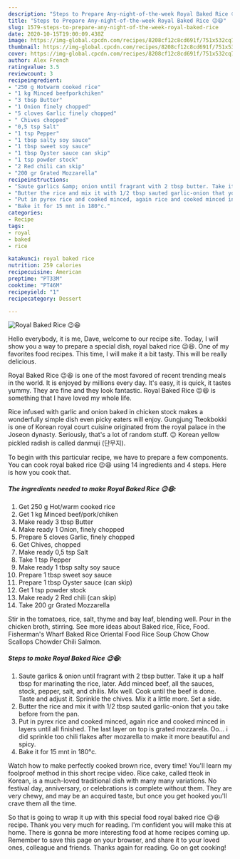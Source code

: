 ```yaml
---
description: "Steps to Prepare Any-night-of-the-week Royal Baked Rice 😉😆"
title: "Steps to Prepare Any-night-of-the-week Royal Baked Rice 😉😆"
slug: 1579-steps-to-prepare-any-night-of-the-week-royal-baked-rice
date: 2020-10-15T19:00:09.438Z
image: https://img-global.cpcdn.com/recipes/8208cf12c8cd691f/751x532cq70/royal-baked-rice-😉😆-recipe-main-photo.jpg
thumbnail: https://img-global.cpcdn.com/recipes/8208cf12c8cd691f/751x532cq70/royal-baked-rice-😉😆-recipe-main-photo.jpg
cover: https://img-global.cpcdn.com/recipes/8208cf12c8cd691f/751x532cq70/royal-baked-rice-😉😆-recipe-main-photo.jpg
author: Alex French
ratingvalue: 3.5
reviewcount: 3
recipeingredient:
- "250 g Hotwarm cooked rice"
- "1 kg Minced beefporkchiken"
- "3 tbsp Butter"
- "1 Onion finely chopped"
- "5 cloves Garlic finely chopped"
- " Chives chopped"
- "0,5 tsp Salt"
- "1 tsp Pepper"
- "1 tbsp salty soy sauce"
- "1 tbsp sweet soy sauce"
- "1 tbsp Oyster sauce can skip"
- "1 tsp powder stock"
- "2 Red chili can skip"
- "200 gr Grated Mozzarella"
recipeinstructions:
- "Saute garlics &amp; onion until fragrant with 2 tbsp butter. Take it up a half tbsp for marinating the rice, later. Add minced beef, all the sauces, stock, pepper, salt, and chilis. Mix well. Cook until the beef is done. Taste and adjust it. Sprinkle the chives. Mix it a little more. Set a side."
- "Butter the rice and mix it with 1/2 tbsp sauted garlic-onion that you take before from the pan."
- "Put in pyrex rice and cooked minced, again rice and cooked minced in layers until all finished. The last layer on top is grated mozzarela. Oo... i did sprinkle too chili flakes after mozarella to make it more beautiful and spicy."
- "Bake it for 15 mnt in 180°c."
categories:
- Recipe
tags:
- royal
- baked
- rice

katakunci: royal baked rice 
nutrition: 259 calories
recipecuisine: American
preptime: "PT33M"
cooktime: "PT46M"
recipeyield: "1"
recipecategory: Dessert

---
```



![Royal Baked Rice 😉😆](https://img-global.cpcdn.com/recipes/8208cf12c8cd691f/751x532cq70/royal-baked-rice-😉😆-recipe-main-photo.jpg)

Hello everybody, it is me, Dave, welcome to our recipe site. Today, I will show you a way to prepare a special dish, royal baked rice 😉😆. One of my favorites food recipes. This time, I will make it a bit tasty. This will be really delicious.

Royal Baked Rice 😉😆 is one of the most favored of recent trending meals in the world. It is enjoyed by millions every day. It's easy, it is quick, it tastes yummy. They are fine and they look fantastic. Royal Baked Rice 😉😆 is something that I have loved my whole life.

Rice infused with garlic and onion baked in chicken stock makes a wonderfully simple dish even picky eaters will enjoy. Gungjung Tteokbokki is one of Korean royal court cuisine originated from the royal palace in the Joseon dynasty. Seriously, that&#39;s a lot of random stuff. 😉 Korean yellow pickled radish is called danmuji (단무지).


To begin with this particular recipe, we have to prepare a few components. You can cook royal baked rice 😉😆 using 14 ingredients and 4 steps. Here is how you cook that.

<!--inarticleads1-->

##### The ingredients needed to make Royal Baked Rice 😉😆:

1. Get 250 g Hot/warm cooked rice
1. Get 1 kg Minced beef/pork/chiken
1. Make ready 3 tbsp Butter
1. Make ready 1 Onion, finely chopped
1. Prepare 5 cloves Garlic, finely chopped
1. Get  Chives, chopped
1. Make ready 0,5 tsp Salt
1. Take 1 tsp Pepper
1. Make ready 1 tbsp salty soy sauce
1. Prepare 1 tbsp sweet soy sauce
1. Prepare 1 tbsp Oyster sauce (can skip)
1. Get 1 tsp powder stock
1. Make ready 2 Red chili (can skip)
1. Take 200 gr Grated Mozzarella


Stir in the tomatoes, rice, salt, thyme and bay leaf, blending well. Pour in the chicken broth, stirring. See more ideas about Baked rice, Rice, Food. Fisherman&#39;s Wharf Baked Rice Oriental Food Rice Soup Chow Chow Scallops Chowder Chili Salmon. 

<!--inarticleads2-->

##### Steps to make Royal Baked Rice 😉😆:

1. Saute garlics &amp; onion until fragrant with 2 tbsp butter. Take it up a half tbsp for marinating the rice, later. Add minced beef, all the sauces, stock, pepper, salt, and chilis. Mix well. Cook until the beef is done. Taste and adjust it. Sprinkle the chives. Mix it a little more. Set a side.
1. Butter the rice and mix it with 1/2 tbsp sauted garlic-onion that you take before from the pan.
1. Put in pyrex rice and cooked minced, again rice and cooked minced in layers until all finished. The last layer on top is grated mozzarela. Oo... i did sprinkle too chili flakes after mozarella to make it more beautiful and spicy.
1. Bake it for 15 mnt in 180°c.


Watch how to make perfectly cooked brown rice, every time! You&#39;ll learn my foolproof method in this short recipe video. Rice cake, called tteok in Korean, is a much-loved traditional dish with many many variations. No festival day, anniversary, or celebrations is complete without them. They are very chewy, and may be an acquired taste, but once you get hooked you&#39;ll crave them all the time. 

So that is going to wrap it up with this special food royal baked rice 😉😆 recipe. Thank you very much for reading. I'm confident you will make this at home. There is gonna be more interesting food at home recipes coming up. Remember to save this page on your browser, and share it to your loved ones, colleague and friends. Thanks again for reading. Go on get cooking!
